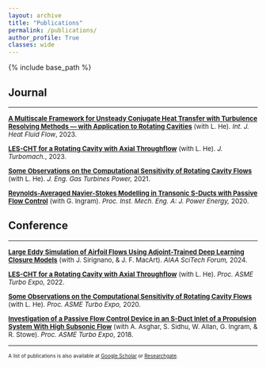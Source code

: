 ```yaml
---
layout: archive
title: "Publications"
permalink: /publications/
author_profile: True
classes: wide
---
```


{% include base_path %}

## Journal

---
<font size="-1"><div markdown="1">

[**A Multiscale Framework for Unsteady Conjugate Heat Transfer with Turbulence Resolving Methods — with Application to Rotating Cavities**](https://doi.org/10.1016/j.ijheatfluidflow.2023.109174) (with L. He). *Int. J. Heat Fluid Flow*, 2023.

[**LES-CHT for a Rotating Cavity with Axial Throughflow**](https://doi.org/10.1115/1.4056091) (with L. He). *J. Turbomach.*, 2023.

[**Some Observations on the Computational Sensitivity of Rotating Cavity Flows**](https://doi.org/10.1115/1.4049824) (with L. He). *J. Eng. Gas Turbines Power,* 2021.

[**Reynolds-Averaged Navier-Stokes Modelling in Transonic S-Ducts with Passive Flow Control**](https://doi.org/10.1177/0957650919845765) (with G. Ingram). *Proc. Inst. Mech. Eng. A: J. Power Energy,* 2020.
</div></font>

## Conference

---
<font size="-1"><div markdown="1">
[**Large Eddy Simulation of Airfoil Flows Using Adjoint-Trained Deep Learning Closure Models**](https://doi.org/10.2514/6.2024-0296) (with J. Sirignano, & J. F. MacArt). *AIAA SciTech Forum,* 2024.

[**LES-CHT for a Rotating Cavity with Axial Throughflow**](https://doi.org/10.1115/GT2022-82982) (with L. He). *Proc. ASME Turbo Expo,* 2022.

[**Some Observations on the Computational Sensitivity of Rotating Cavity Flows**](https://doi.org/10.1115/GT2020-16103) (with L. He). *Proc. ASME Turbo Expo,* 2020.

[**Investigation of a Passive Flow Control Device in an S-Duct Inlet of a Propulsion System With High Subsonic Flow**](https://doi.org/10.1115/GT2018-76636) (with A. Asghar, S. Sidhu, W. Allan, G. Ingram, & R. Stowe). *Proc. ASME Turbo Expo*, 2018.
</div></font>

---
<font size="-2"><div markdown="1">
A list of publications is also available at <a href="https://scholar.google.com/citations?user=XPEILEcAAAAJ&hl=en"> Google Scholar</a> or <a href="https://www.researchgate.net/profile/Tom-Hickling"> Researchgate</a>.
</div></font>

<!-- {% for post in site.publications reversed %}
  {% include archive-single.html %}
{% endfor %} -->